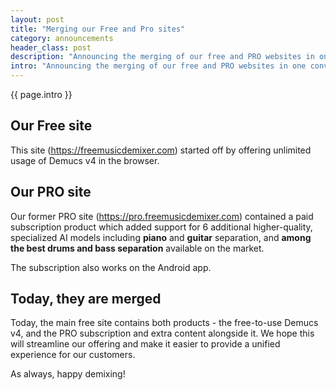 ```yaml
---
layout: post
title: "Merging our Free and Pro sites"
category: announcements
header_class: post
description: "Announcing the merging of our free and PRO websites in one convenient UI!"
intro: "Announcing the merging of our free and PRO websites in one convenient UI!"
---
```


{{ page.intro }}

## Our Free site

This site (<https://freemusicdemixer.com>) started off by offering unlimited usage of Demucs v4 in the browser.

## Our PRO site

Our former PRO site (<https://pro.freemusicdemixer.com>) contained a paid subscription product which added support for 6 additional higher-quality, specialized AI models including **piano** and **guitar** separation, and **among the best drums and bass separation** available on the market.

The subscription also works on the Android app.

## Today, they are merged

Today, the main free site contains both products - the free-to-use Demucs v4, and the PRO subscription and extra content alongside it. We hope this will streamline our offering and make it easier to provide a unified experience for our customers.

As always, happy demixing!

